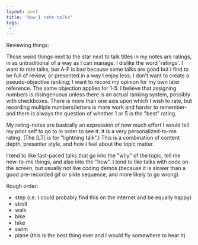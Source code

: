 ```yaml
---
layout: post
title: "How I rate talks"
tags:
 -
---
```


Reviewing things:

Those weird things next to the star next to talk titles in my notes are ratings, in as untraditional of a way as I can manage. I dislike the word 'ratings'. I want to rate talks, but A-F is bad because some talks are good but I find to be full of review, or presented in a way I enjoy less; I don't want to create a pseudo-objective ranking; I want to record my opinion for my own later reference. The same objection applies for 1-5. I believe that assigning numbers is disingenuous unless there is an actual ranking system, possibly with checkboxes. There is more than one axis upon which I wish to rate, but recording multiple numbers/letters is more work and harder to remember- and there is always the question of whether 1 or 5 is the "best" rating.

My rating-notes are basically an expression of how much effort I would tell my prior self to go to in order to see it. It is a very personalized-to-me rating. (The [LT] is for "lightning talk".) This is a combination of content depth, presenter style, and how I feel about the topic matter.

I tend to like fast-paced talks that go into the "why" of the topic, tell me new-to-me things, and also into the "how". I tend to like talks with code on the screen, but usually not live coding demos (because it is slower than a good pre-recorded gif or slide sequence, and more likely to go wrong)

Rough order:

- step (i.e. I could probably find this on the internet and be equally happy)
- stroll
- walk
- bike
- hike
- swim
- plane (this is the best thing ever and I would fly somewhere to hear it)
